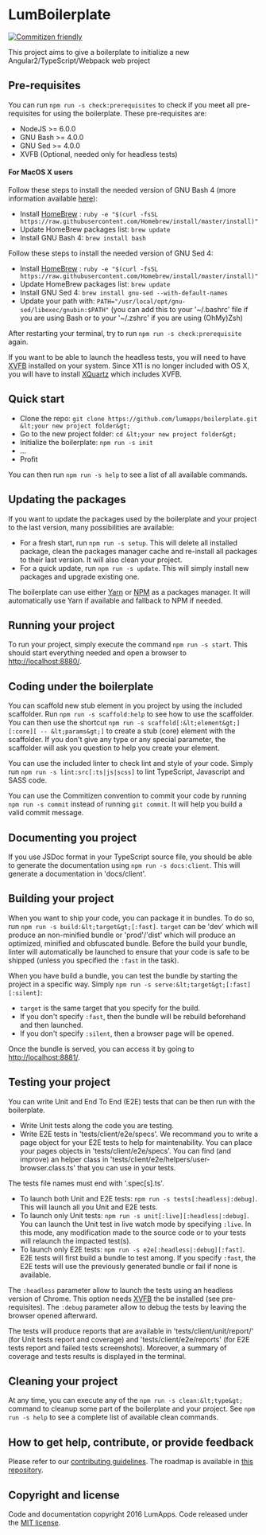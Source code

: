 # LumBoilerplate

[![Commitizen friendly](https://img.shields.io/badge/commitizen-friendly-brightgreen.svg?style=flat-square)](http://commitizen.github.io/cz-cli/)

This project aims to give a boilerplate to initialize a new Angular2/TypeScript/Webpack web project

## Pre-requisites

You can run `npm run -s check:prerequisites` to check if you meet all pre-requisites for using the boilerplate.
These pre-requisites are:

- NodeJS >= 6.0.0
- GNU Bash >= 4.0.0
- GNU Sed >= 4.0.0
- XVFB (Optional, needed only for headless tests)

#### For MacOS X users

Follow these steps to install the needed version of GNU Bash 4 (more information available [here](http://clubmate.fi/upgrade-to-bash-4-in-mac-os-x/)):

- Install [HomeBrew](http://brew.sh/) : `ruby -e "$(curl -fsSL https://raw.githubusercontent.com/Homebrew/install/master/install)"`
- Update HomeBrew packages list: `brew update`
- Install GNU Bash 4: `brew install bash`

Follow these steps to install the needed version of GNU Sed 4:

- Install [HomeBrew](http://brew.sh/) : `ruby -e "$(curl -fsSL https://raw.githubusercontent.com/Homebrew/install/master/install)"`
- Update HomeBrew packages list: `brew update`
- Install GNU Sed 4: `brew install gnu-sed --with-default-names`
- Update your path with: `PATH="/usr/local/opt/gnu-sed/libexec/gnubin:$PATH"` (you can add this to your '~/.bashrc' file if you are using Bash or to your '~/.zshrc' if you are using (OhMy)Zsh)

After restarting your terminal, try to run `npm run -s check:prerequisite` again.

If you want to be able to launch the headless tests, you will need to have [XVFB](https://en.wikipedia.org/wiki/Xvfb) installed on your system. Since X11 is no longer included with OS X, you will have to install [XQuartz](https://www.xquartz.org/) which includes XVFB.

## Quick start

- Clone the repo: `git clone https://github.com/lumapps/boilerplate.git &lt;your new project folder&gt;`
- Go to the new project folder: `cd &lt;your new project folder&gt;`
- Initialize the boilerplate: `npm run -s init`
- ...
- Profit

You can then run `npm run -s help` to see a list of all available commands.

## Updating the packages

If you want to update the packages used by the boilerplate and your project to the last version, many possibilities are available:

- For a fresh start, run `npm run -s setup`.
This will delete all installed package, clean the packages manager cache and re-install all packages to their last version.
It will also clean your project.
- For a quick update, run `npm run -s update`.
This will simply install new packages and upgrade existing one.

The boilerplate can use either [Yarn](https://yarnpkg.com/) or [NPM](https://www.npmjs.com/) as a packages manager. It will automatically use Yarn if available and fallback to NPM if needed.

## Running your project

To run your project, simply execute the command `npm run -s start`.
This should start everything needed and open a browser to [http://localhost:8880/](http://localhost:8880/).

## Coding under the boilerplate

You can scaffold new stub element in you project by using the included scaffolder. Run `npm run -s scaffold:help` to see how to use the scaffolder.
You can then use the shortcut `npm run -s scaffold[:&lt;element&gt;][:core][ -- &lt;params&gt;]` to create a stub (core) element with the scaffolder. If you don't give any type or any special parameter, the scaffolder will ask you question to help you create your element.

You can use the included linter to check lint and style of your code. Simply run `npm run -s lint:src[:ts|js|scss]` to lint TypeScript, Javascript and SASS code.

You can use the Commitizen convention to commit your code by running `npm run -s commit` instead of running `git commit`. It will help you build a valid commit message.

## Documenting you project

If you use JSDoc format in your TypeScript source file, you should be able to generate the documentation using `npm run -s docs:client`. This will generate a documentation in 'docs/client'.

## Building your project

When you want to ship your code, you can package it in bundles. To do so, run `npm run -s build:&lt;target&gt;[:fast]`.
`target` can be 'dev' which will produce an non-minified bundle or 'prod'/'dist' which will produce an optimized, minified and obfuscated bundle.
Before the build your bundle, linter will automatically be launched to ensure that your code is safe to be shipped (unless you specified the `:fast` in the task).

When you have build a bundle, you can test the bundle by starting the project in a specific way. Simply `npm run -s serve:&lt;target&gt;[:fast][:silent]`:

- `target` is the same target that you specify for the build.
- If you don't specify `:fast`, then the bundle will be rebuild beforehand and then launched.
- If you don't specify `:silent`, then a browser page will be opened.

Once the bundle is served, you can access it by going to [http://localhost:8881/](http://localhost:8881/).

## Testing your project

You can write Unit and End To End (E2E) tests that can be then run with the boilerplate.

- Write Unit tests along the code you are testing.
- Write E2E tests in 'tests/client/e2e/specs'.
We recommand you to write a page object for your E2E tests to help for maintenability. You can place your pages objects in 'tests/client/e2e/specs'.
You can find (and improve) an helper class in 'tests/client/e2e/helpers/user-browser.class.ts' that you can use in your tests.

The tests file names must end with '.spec[s].ts'.


- To launch both Unit and E2E tests: `npm run -s tests[:headless|:debug]`. This will launch all you Unit and E2E tests.
- To launch only Unit tests: `npm run -s unit[:live][:headless|:debug]`.
You can launch the Unit test in live watch mode by specifying `:live`. In this mode, any modification made to the source code or to your tests will relaunch the impacted test(s).
- To launch only E2E tests: `npm run -s e2e[:headless|:debug][:fast]`.
E2E tests will first build a bundle to test among. If you specify `:fast`, the E2E tests will use the previously generated bundle or fail if none is available.

The `:headless` parameter allow to launch the tests using an headless version of Chrome. This option needs [XVFB](https://en.wikipedia.org/wiki/Xvfb) the be installed (see pre-requisites).
The `:debug` parameter allow to debug the tests by leaving the browser opened afterward.

The tests will produce reports that are available in 'tests/client/unit/report/' (for Unit tests report and coverage) and 'tests/client/e2e/reports' (for E2E tests report and failed tests screenshots).
Moreover, a summary of coverage and tests results is displayed in the terminal.

## Cleaning your project

At any time, you can execute any of the `npm run -s clean:&lt;type&gt;` command to cleanup some part of the boilerplate and your project.
See `npm run -s help` to see a complete list of available clean commands.

## How to get help, contribute, or provide feedback

Please refer to our [contributing guidelines](CONTRIBUTING.md).
The roadmap is available in [this repository](ROADMAP.md).

## Copyright and license

Code and documentation copyright 2016 LumApps. Code released under the [MIT license](LICENSE.md).
